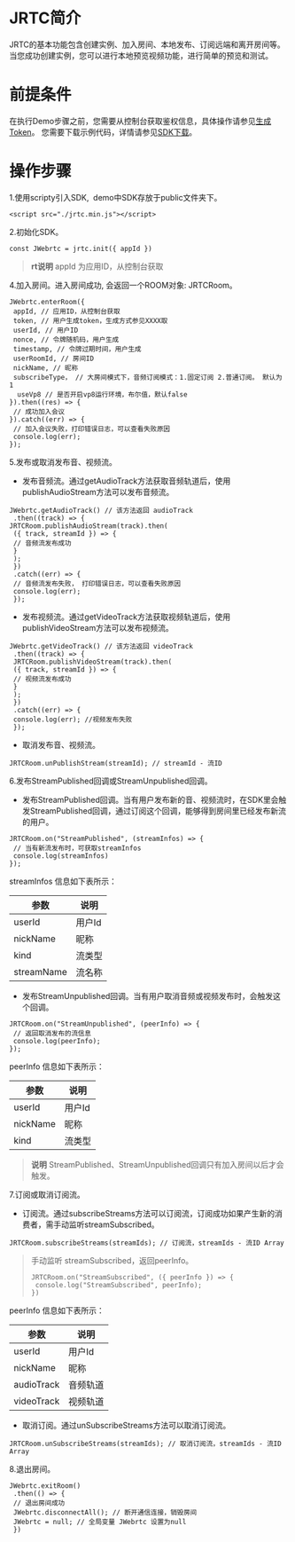 
<h1>JRTC简介</h1>
<p>JRTC的基本功能包含创建实例、加入房间、本地发布、订阅远端和离开房间等。当您成功创建实例，您可以进行本地预览视频功能，进行简单的预览和测试。</p>
<h1>前提条件</h1>
<p>在执行Demo步骤之前，您需要从控制台获取鉴权信息，具体操作请参见<a href="https://docs.jdcloud.com/cn/real-time-communication/sdk/generate-user-token">生成Token</a>。 您需要下载示例代码，详情请参见<a href="https://jrtcpictures.s3.cn-north-1.jdcloud-oss.com/jrtc-h5.zip">SDK下载</a>。</p>
<h1>操作步骤</h1>
<p>1.使用scripty引入SDK,&nbsp; demo中SDK存放于public文件夹下。</p>
<pre class="code highlight js-syntax-highlight shell white" lang="shell"><code><span class="line" lang="shell">&lt;script src=&quot;./jrtc.min.js&quot;&gt;&lt;/script&gt;</span></code></pre>
<p>2.初始化SDK。</p>
<pre class="code highlight js-syntax-highlight javascript white" lang="javascript"><code><span class="line" lang="javascript"><span class="kd">const</span> <span class="nx">JWebrtc</span> <span class="o">=</span> <span class="nx">jrtc</span><span class="p">.</span><span class="nx">init</span><span class="p">({</span> <span class="nx">appId</span> <span class="p">})</span></span></code></pre>
<blockquote>
<p><strong>rt说明</strong>&nbsp;appId 为应用ID，从控制台获取</p></blockquote>
<p>4.加入房间。进入房间成功, 会返回一个ROOM对象:&nbsp;JRTCRoom。</p>
<pre class="code highlight js-syntax-highlight javascript white" lang="javascript"><code><span class="line" lang="javascript"><span class="nx">JWebrtc</span><span class="p">.</span><span class="nx">enterRoom</span><span class="p">({</span> </span>
<span class="line" lang="javascript"> <span class="nx">appId</span><span class="p">,</span> <span class="c1">// 应用ID，从控制台获取</span></span>
<span class="line" lang="javascript"> <span class="nx">token</span><span class="p">,</span> <span class="c1">// 用户生成token，生成方式参见XXXX取</span></span>
<span class="line" lang="javascript"> <span class="nx">userId</span><span class="p">,</span> <span class="c1">// 用户ID</span></span>
<span class="line" lang="javascript"> <span class="nx">nonce</span><span class="p">,</span> <span class="c1">// 令牌随机码，用户生成</span></span>
<span class="line" lang="javascript"> <span class="nx">timestamp</span><span class="p">,</span> <span class="c1">// 令牌过期时间，用户生成</span></span>
<span class="line" lang="javascript"> userR<span class="nx">oomId</span><span class="p">,</span> <span class="c1">// 房间ID</span></span>
<span class="line" lang="javascript"> <span class="nx">nickName</span><span class="p">,</span> <span class="c1">// 昵称</span></span>
<span class="line" lang="javascript"> <span class="nx">subscribeType，</span> <span class="c1">// 大房间模式下，音频订阅模式：1.固定订阅 2.普通订阅。 默认为 1<br /></span></span>  useVp8 // 是否开启vp8运行环境，布尔值，默认false
<span class="line" lang="javascript"><span class="p">}).</span><span class="nx">then</span><span class="p">((</span><span class="nx">res</span><span class="p">)</span> <span class="o">=&gt;</span> <span class="p">{</span></span>
<span class="line" lang="javascript"> <span class="c1">// 成功加入会议</span></span>
<span class="line" lang="javascript"><span class="p">}).</span><span class="k">catch</span><span class="p">((</span><span class="nx">err</span><span class="p">)</span> <span class="o">=&gt;</span> <span class="p">{</span></span>
<span class="line" lang="javascript"> <span class="c1">// 加入会议失败，打印错误日志，可以查看失败原因 </span></span>
<span class="line" lang="javascript"> <span class="nx">console</span><span class="p">.</span><span class="nx">log</span><span class="p">(</span><span class="nx">err</span><span class="p">);</span></span>
<span class="line" lang="javascript"><span class="p">});</span></span></code></pre>
<p>5.发布或取消发布音、视频流。</p>
<ul>
<li>发布音频流。通过getAudioTrack方法获取音频轨道后，使用publishAudioStream方法可以发布音频流。</li></ul>
<pre class="code highlight js-syntax-highlight javascript white" lang="javascript"><code><span class="line" lang="javascript"><span class="nx">JWebrtc</span><span class="p">.</span><span class="nx">getAudioTrack</span><span class="p">()</span> <span class="c1">// 该方法返回 audioTrack</span></span>
<span class="line" lang="javascript"> <span class="p">.</span><span class="nx">then</span><span class="p">((</span><span class="nx">track</span><span class="p">)</span> <span class="o">=&gt;</span> <span class="p">{</span></span>
<span class="line" lang="javascript"><span class="nx">JRTCRoom</span><span class="p">.</span><span class="nx">publishAudioStream</span><span class="p">(</span><span class="nx">track</span><span class="p">).</span><span class="nx">then</span><span class="p">(</span></span>
<span class="line" lang="javascript"> <span class="p">({</span> <span class="nx">track</span><span class="p">,</span> <span class="nx">streamId</span> <span class="p">})</span> <span class="o">=&gt;</span> <span class="p">{</span></span>
<span class="line" lang="javascript"> <span class="c1">// 音频流发布成功</span></span>
<span class="line" lang="javascript"> <span class="p">}</span></span>
<span class="line" lang="javascript"> <span class="p">);</span></span>
<span class="line" lang="javascript"> <span class="p">})</span></span>
<span class="line" lang="javascript"> <span class="p">.</span><span class="k">catch</span><span class="p">((</span><span class="nx">err</span><span class="p">)</span> <span class="o">=&gt;</span> <span class="p">{</span></span>
<span class="line" lang="javascript"> <span class="c1">// 音频流发布失败， 打印错误日志，可以查看失败原因 </span></span>
<span class="line" lang="javascript"> <span class="nx">console</span><span class="p">.</span><span class="nx">log</span><span class="p">(</span><span class="nx">err</span><span class="p">);</span></span>
<span class="line" lang="javascript"> <span class="p">});</span></span></code></pre>
<ul>
<li>发布视频流。通过getVideoTrack方法获取视频轨道后，使用publishVideoStream方法可以发布视频流。</li></ul>
<pre class="code highlight js-syntax-highlight javascript white" lang="javascript"><code><span class="line" lang="javascript"><span class="nx">JWebrtc</span><span class="p">.</span><span class="nx">getVideoTrack</span><span class="p">()</span> <span class="c1">// 该方法返回 videoTrack</span></span>
<span class="line" lang="javascript"> <span class="p">.</span><span class="nx">then</span><span class="p">((</span><span class="nx">track</span><span class="p">)</span> <span class="o">=&gt;</span> <span class="p">{</span></span>
<span class="line" lang="javascript"> <span class="nx">JRTCRoom</span><span class="p">.</span><span class="nx">publishVideoStream</span><span class="p">(</span><span class="nx">track</span><span class="p">).</span><span class="nx">then</span><span class="p">(</span></span>
<span class="line" lang="javascript"> <span class="p">({</span> <span class="nx">track</span><span class="p">,</span> <span class="nx">streamId</span> <span class="p">})</span> <span class="o">=&gt;</span> <span class="p">{</span></span>
<span class="line" lang="javascript"> <span class="c1">// 视频流发布成功</span></span>
<span class="line" lang="javascript"> <span class="p">}</span></span>
<span class="line" lang="javascript"> <span class="p">);</span></span>
<span class="line" lang="javascript"> <span class="p">})</span></span>
<span class="line" lang="javascript"> <span class="p">.</span><span class="k">catch</span><span class="p">((</span><span class="nx">err</span><span class="p">)</span> <span class="o">=&gt;</span> <span class="p">{</span></span>
<span class="line" lang="javascript"> <span class="nx">console</span><span class="p">.</span><span class="nx">log</span><span class="p">(</span><span class="nx">err</span><span class="p">); //视频发布失败</span></span>
<span class="line" lang="javascript"> <span class="p">});</span></span></code></pre>
<ul>
<li>取消发布音、视频流。</li></ul>
<pre class="code highlight js-syntax-highlight javascript white" lang="javascript"><code><span class="line" lang="javascript"><span class="nx">JRTCRoom</span><span class="p">.</span><span class="nx">unPublishStream</span><span class="p">(</span><span class="nx">streamId</span><span class="p">);</span> <span class="c1">// streamId - 流ID</span></span></code></pre>
<p>6.发布StreamPublished回调或StreamUnpublished回调。</p>
<ul>
<li>发布StreamPublished回调。当有用户发布新的音、视频流时，在SDK里会触发StreamPublished回调，通过订阅这个回调，能够得到房间里已经发布新流的用户。</li></ul>
<pre class="code highlight js-syntax-highlight javascript white" lang="javascript"><code><span class="line" lang="javascript"><span class="nx">JRTCRoom</span><span class="p">.</span><span class="nx">on</span><span class="p">(</span><span class="s2">&quot;StreamPublished&quot;</span><span class="p">,</span> <span class="p">(</span><span class="nx">streamInfos</span><span class="p">)</span> <span class="o">=&gt;</span> <span class="p">{</span></span>
<span class="line" lang="javascript"> <span class="c1">// 当有新流发布时，可获取streamInfos</span></span>
<span class="line" lang="javascript"> <span class="nx">console</span><span class="p">.</span><span class="nx">log</span><span class="p">(</span><span class="nx">streamInfos</span><span class="p">)</span></span>
<span class="line" lang="javascript"><span class="p">});</span></span></code></pre>
<p>streamInfos 信息如下表所示：</p>
<table class="wrapped"><colgroup><col /><col /></colgroup>
<thead>
<tr>
<th>参数</th>
<th>说明</th></tr></thead>
<tbody>
<tr>
<td>userId</td>
<td>用户Id</td></tr>
<tr>
<td>nickName</td>
<td>昵称</td></tr>
<tr>
<td>kind</td>
<td>流类型</td></tr>
<tr>
<td>streamName</td>
<td>流名称</td></tr></tbody></table>
<ul>
<li>发布StreamUnpublished回调。当有用户取消音频或视频发布时，会触发这个回调。</li></ul>
<pre class="code highlight js-syntax-highlight javascript white" lang="javascript"><code><span class="line" lang="javascript"><span class="nx">JRTCRoom</span><span class="p">.</span><span class="nx">on</span><span class="p">(</span><span class="s2">&quot;StreamUnpublished&quot;</span><span class="p">,</span> <span class="p">(</span><span class="nx">peerInfo</span><span class="p">)</span> <span class="o">=&gt;</span> <span class="p">{</span></span>
<span class="line" lang="javascript"> <span class="c1">// 返回取消发布的流信息</span></span>
<span class="line" lang="javascript"> <span class="nx">console</span><span class="p">.</span><span class="nx">log</span><span class="p">(</span><span class="nx">peerInfo</span><span class="p">);</span></span>
<span class="line" lang="javascript"><span class="p">});</span></span></code></pre>
<p>peerInfo 信息如下表所示：</p>
<table class="wrapped"><colgroup><col /><col /></colgroup>
<thead>
<tr>
<th>参数</th>
<th>说明</th></tr></thead>
<tbody>
<tr>
<td>userId</td>
<td>用户Id</td></tr>
<tr>
<td>nickName</td>
<td>昵称</td></tr>
<tr>
<td>kind</td>
<td>流类型</td></tr></tbody></table>
<blockquote>
<p><strong>说明</strong>&nbsp;StreamPublished、StreamUnpublished回调只有加入房间以后才会触发。</p></blockquote>
<p>7.订阅或取消订阅流。</p>
<ul>
<li>订阅流。通过subscribeStreams方法可以订阅流，订阅成功如果产生新的消费者，需手动监听streamSubscribed。</li></ul>
<pre class="code highlight js-syntax-highlight javascript white" lang="javascript"><code><span class="line" lang="javascript"><span class="nx">JRTCRoom</span><span class="p">.</span><span class="nx">subscribeStreams</span><span class="p">(</span><span class="nx">streamIds</span><span class="p">);</span> <span class="c1">// 订阅流，streamIds - 流ID Array</span></span></code></pre>
<blockquote>
<p>手动监听 streamSubscribed，返回peerInfo。</p>
<pre class="code highlight js-syntax-highlight javascript white" lang="javascript"><code><span class="line" lang="javascript"><span class="nx">JRTCRoom</span><span class="p">.</span><span class="nx">on</span><span class="p">(</span><span class="s2">&quot;StreamSubscribed&quot;</span><span class="p">,</span> <span class="p">({</span> <span class="nx">peerInfo</span> <span class="p">})</span> <span class="o">=&gt;</span> <span class="p">{</span></span>
<span class="line" lang="javascript"> <span class="nx">console</span><span class="p">.</span><span class="nx">log</span><span class="p">(</span><span class="s2">&quot;StreamSubscribed&quot;</span><span class="p">,</span> <span class="nx">peerInfo</span><span class="p">);</span></span>
<span class="line" lang="javascript"><span class="p">})</span></span></code></pre></blockquote>
<p>peerInfo 信息如下表所示：</p>
<table class="wrapped"><colgroup><col /><col /></colgroup>
<thead>
<tr>
<th>参数</th>
<th>说明</th></tr></thead>
<tbody>
<tr>
<td>userId</td>
<td>用户Id</td></tr>
<tr>
<td>nickName</td>
<td>昵称</td></tr>
<tr>
<td>audioTrack</td>
<td>音频轨道</td></tr>
<tr>
<td>videoTrack</td>
<td>视频轨道</td></tr></tbody></table>
<ul>
<li>取消订阅。通过unSubscribeStreams方法可以取消订阅流。</li></ul>
<pre class="code highlight js-syntax-highlight javascript white" lang="javascript"><code><span class="line" lang="javascript"><span class="nx">JRTCRoom</span><span class="p">.</span><span class="nx">unSubscribeStreams</span><span class="p">(</span><span class="nx">streamIds</span><span class="p">);</span> <span class="c1">// 取消订阅流，streamIds - 流ID Array</span></span></code></pre>
<p>8.退出房间。</p>
<pre class="code highlight js-syntax-highlight javascript white" lang="javascript"><code><span class="line" lang="javascript"><span class="nx">JWebrtc</span><span class="p">.</span><span class="nx">exitRoom</span><span class="p">()</span></span>
<span class="line" lang="javascript"> <span class="p">.</span><span class="nx">then</span><span class="p">(()</span> <span class="o">=&gt;</span> <span class="p">{</span></span>
<span class="line" lang="javascript"> <span class="c1">// 退出房间成功</span></span>
<span class="line" lang="javascript"> <span class="nx">JWebrtc</span><span class="p">.</span><span class="nx">disconnectAll</span><span class="p">();</span> <span class="c1">// 断开通信连接，销毁房间</span></span>
<span class="line" lang="javascript"> <span class="nx">JWebrtc</span> <span class="o">=</span> <span class="kc">null</span><span class="p">;</span> <span class="c1">// 全局变量 JWebrtc 设置为null</span></span>
<span class="line" lang="javascript"> <span class="p">})</span></span></code></pre>
<p><br /></p>
